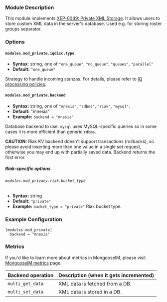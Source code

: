 ### Module Description
This module implements [XEP-0049: Private XML Storage](http://xmpp.org/extensions/xep-0049.html).
It allows users to store custom XML data in the server's database. Used e.g. for storing roster groups separator.

### Options

#### `modules.mod_private.iqdisc.type`
* **Syntax:** string, one of `"one_queue"`, `"no_queue"`, `"queues"`, `"parallel"`
* **Default:** `"one_queue"`

Strategy to handle incoming stanzas. For details, please refer to
[IQ processing policies](../../advanced-configuration/Modules/#iq-processing-policies).

#### `modules.mod_private.backend`
* **Syntax:** string, one of `"mnesia"`, `"rdbms"`, `"riak"`, `"mysql"`.
* **Default:** "mnesia"
* **Example:** `backend = "mnesia"`

Database backend to use.
`mysql` uses MySQL-specific queries so in some cases it is more efficient than generic `rdbms`.

**CAUTION:**  Riak KV backend doesn't support transactions (rollbacks), so please avoid inserting
more than one value in a single set request, otherwise you may end up with partially saved data.
Backend returns the first error.

##### Riak-specific options

###### `modules.mod_privacy.riak.bucket_type`
* **Syntax:** string
* **Default:** `"private"`
* **Example:** `bucket_type = "private"`
Riak bucket type.

### Example Configuration
```
[modules.mod_private]
  backend = "mnesia"
```

### Metrics

If you'd like to learn more about metrics in MongooseIM, please visit [MongooseIM metrics](../operation-and-maintenance/Mongoose-metrics.md) page.

| Backend operation | Description (when it gets incremented) |
| ---- | -------------------------------------- |
| `multi_get_data` | XML data is fetched from a DB. |
| `multi_set_data` | XML data is stored in a DB. |
